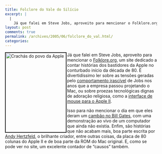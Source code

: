 ```yaml
---
title: Folclore do Vale do Silício
excerpt: |
  |
    Já que falei em Steve Jobs, aproveito para mencionar o Folklore.org, um site dedicado a contar histórias dos bastidores da Apple no conturbado início da década de 80. É divertidíssimo ler sobre as tensões geradas pelo comportamento irascível de Jobs...
layout: post
comments: true
permalink: /archives/2005/06/folclore_do_val.html/
categories:
---
```

<img title="Crachás do povo da Apple" src="//chester.me/archives/img/crachasapple.jpg" width="200" height="262" align="left" style="margin-right:2px" border="2" />Já que falei em Steve Jobs, aproveito para mencionar o [Folklore.org][1], um site dedicado a contar histórias dos bastidores da Apple no conturbado início da década de 80. É divertidíssimo ler sobre as tensões geradas pelo [comportamento irascível][2] de Jobs nos anos que a empresa passou projetando o Mac, ou sobre proezas tecnológicas dignas de adoração religiosa, como a [interface de mouse para o Apple II][3].

Isso para não mencionar o dia em que eles deram um [cambão no Bill Gates][4], com uma demonstração ao vivo de um computador que ainda não existia. Enfim, são histórias que não acabam mais, boa parte escrita por [Andy Hertzfeld][5], o brilhante criador, entre outras coisas, da placa de 80 colunas do Apple II e de boa parte da ROM do Mac original. E, como se pode ver no site, um excelente contador de &#8220;causos&#8221; também.

 [1]: http://www.folklore.org
 [2]: http://tinyurl.com/axnv4
 [3]: http://tinyurl.com/96c8y
 [4]: http://tinyurl.com/cevsf
 [5]: http://en.wikipedia.org/wiki/Andy_Hertzfeld
